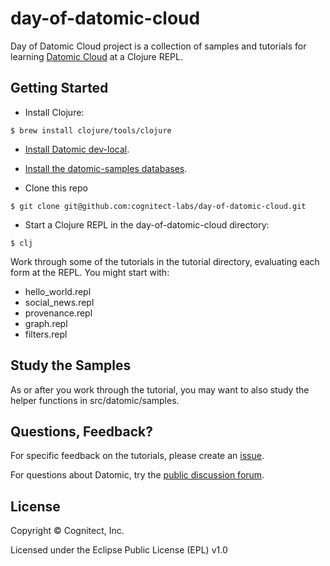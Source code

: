 # day-of-datomic-cloud

Day of Datomic Cloud project is a collection of samples and tutorials
for learning [Datomic Cloud](https://www.datomic.com) at a Clojure REPL.

## Getting Started

* Install Clojure:
```
$ brew install clojure/tools/clojure
```

* [Install Datomic dev-local](https://docs.datomic.com/cloud/dev-local.html).

* [Install the datomic-samples databases](https://docs.datomic.com/cloud/examples.html#datomic-samples).

* Clone this repo 
```
$ git clone git@github.com:cognitect-labs/day-of-datomic-cloud.git
```

* Start a Clojure REPL in the day-of-datomic-cloud directory:
```
$ clj
```

Work through some of the tutorials in the tutorial directory,
evaluating each form at the REPL. You might start with:

* hello_world.repl
* social_news.repl
* provenance.repl
* graph.repl
* filters.repl

## Study the Samples

As or after you work through the tutorial, you may want to also study
the helper functions in src/datomic/samples.

## Questions, Feedback?

For specific feedback on the tutorials, please create an
[issue](https://github.com/cognitect-labs/day-of-datomic-cloud/issues).

For questions about Datomic, try the [public discussion forum](https://forum.datomic.com/).

## License

Copyright © Cognitect, Inc.

Licensed under the Eclipse Public License (EPL) v1.0
